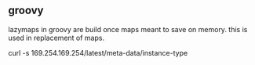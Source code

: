 
## groovy

lazymaps in groovy are build once maps meant to save on memory. this is used in replacement of maps.

curl -s 169.254.169.254/latest/meta-data/instance-type
